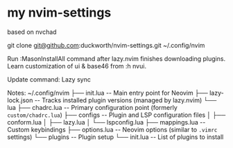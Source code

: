 # my nvim-settings

based on nvchad

git clone git@github.com:duckworth/nvim-settings.git ~/.config/nvim

Run :MasonInstallAll command after lazy.nvim finishes downloading plugins.
Learn customization of ui & base46 from :h nvui.

Update command:
   Lazy sync 

Notes:
~/.config/nvim
├── init.lua          -- Main entry point for Neovim
├── lazy-lock.json    -- Tracks installed plugin versions (managed by lazy.nvim)
└── lua
    ├── chadrc.lua     -- Primary configuration point (formerly `custom/chadrc.lua`)
    ├── configs        -- Plugin and LSP configuration files
    │   ├── conform.lua
    │   ├── lazy.lua
    │   └── lspconfig.lua
    ├── mappings.lua   -- Custom keybindings
    ├── options.lua    -- Neovim options (similar to `.vimrc` settings)
    └── plugins        -- Plugin setup
        └── init.lua   -- List of plugins to install
